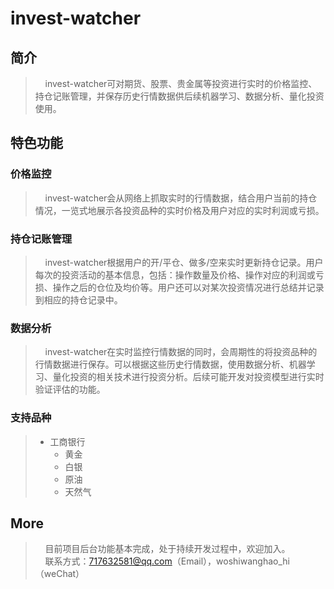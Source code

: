 # invest-watcher
## 简介
>&nbsp;&nbsp;&nbsp;&nbsp;invest-watcher可对期货、股票、贵金属等投资进行实时的价格监控、持仓记账管理，并保存历史行情数据供后续机器学习、数据分析、量化投资使用。
## 特色功能
### 价格监控
>&nbsp;&nbsp;&nbsp;&nbsp;invest-watcher会从网络上抓取实时的行情数据，结合用户当前的持仓情况，一览式地展示各投资品种的实时价格及用户对应的实时利润或亏损。    
### 持仓记账管理
>&nbsp;&nbsp;&nbsp;&nbsp;invest-watcher根据用户的开/平仓、做多/空来实时更新持仓记录。用户每次的投资活动的基本信息，包括：操作数量及价格、操作对应的利润或亏损、操作之后的仓位及均价等。用户还可以对某次投资情况进行总结并记录到相应的持仓记录中。
### 数据分析   
>&nbsp;&nbsp;&nbsp;&nbsp;invest-watcher在实时监控行情数据的同时，会周期性的将投资品种的行情数据进行保存。可以根据这些历史行情数据，使用数据分析、机器学习、量化投资的相关技术进行投资分析。后续可能开发对投资模型进行实时验证评估的功能。
### 支持品种
>+ 工商银行
>   + 黄金
>   + 白银
>   + 原油
>   + 天然气
## More
>&nbsp;&nbsp;&nbsp;&nbsp;目前项目后台功能基本完成，处于持续开发过程中，欢迎加入。   
>&nbsp;&nbsp;&nbsp;&nbsp;联系方式：717632581@qq.com（Email），woshiwanghao_hi（weChat）
